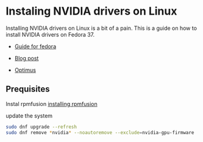 # Instaling NVIDIA drivers on Linux

Installing NVIDIA drivers on Linux is a bit of a pain. This is a guide on how to install NVIDIA drivers on Fedora 37.

- [Guide for fedora](https://www.if-not-true-then-false.com/2015/fedora-nvidia-guide/)

- [Blog post](https://discussion.fedoraproject.org/t/fedora-37-nvidia-kernel-module-missing-falling-back-to-nouveau/71372/6)

- [Optimus](http://download.nvidia.com/XFree86/Linux-x86_64/510.73.05/README/optimus.html)

## Prequisites

Instal rpmfusion [installing rpmfusion](https://rpmfusion.org/Configuration)

update the system

```bash
sudo dnf upgrade --refresh
sudo dnf remove *nvidia* --noautoremove --exclude=nvidia-gpu-firmware
```


